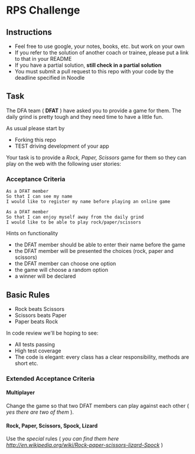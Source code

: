 # RPS Challenge

Instructions
-------

* Feel free to use google, your notes, books, etc. but work on your own
* If you refer to the solution of another coach or trainee, please put a link to that in your README
* If you have a partial solution, **still check in a partial solution**
* You must submit a pull request to this repo with your code by the deadline specified in Noodle

Task
----

The DFA team ( **DFAT** ) have asked you to provide a game for them. The daily grind is pretty tough and they need time to have a little fun.

As usual please start by

* Forking this repo
* TEST driving development of your app

Your task is to provide a _Rock, Paper, Scissors_ game for them so they can play on the web with the following user stories:

### Acceptance Criteria
```
As a DFAT member
So that I can see my name
I would like to register my name before playing an online game

As a DFAT member
So that I can enjoy myself away from the daily grind
I would like to be able to play rock/paper/scissors
```

Hints on functionality

- the DFAT member should be able to enter their name before the game
- the DFAT member will be presented the choices (rock, paper and scissors)
- the DFAT member can choose one option
- the game will choose a random option
- a winner will be declared

## Basic Rules

- Rock beats Scissors
- Scissors beats Paper
- Paper beats Rock

In code review we'll be hoping to see:

* All tests passing
* High test coverage
* The code is elegant: every class has a clear responsibility, methods are short etc.

### Extended Acceptance Criteria

#### Multiplayer

Change the game so that two DFAT members can play against each other ( _yes there are two of them_ ).

#### Rock, Paper, Scissors, Spock, Lizard

Use the _special_ rules ( _you can find them here http://en.wikipedia.org/wiki/Rock-paper-scissors-lizard-Spock_ )
